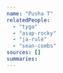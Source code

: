 ```yaml
---
name: "Pusha T"
relatedPeople:
  - "tyga"
  - "asap-rocky"
  - "ja-rule"
  - "sean-combs"
sources: []
summaries:
---
```


